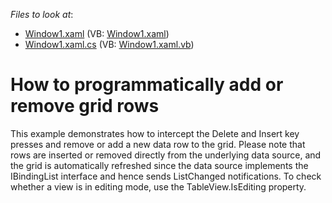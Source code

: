 <!-- default file list -->
*Files to look at*:

* [Window1.xaml](./CS/AddDeleteRow/Window1.xaml) (VB: [Window1.xaml](./VB/AddDeleteRow/Window1.xaml))
* [Window1.xaml.cs](./CS/AddDeleteRow/Window1.xaml.cs) (VB: [Window1.xaml.vb](./VB/AddDeleteRow/Window1.xaml.vb))
<!-- default file list end -->
# How to programmatically add or remove grid rows


<p>This example demonstrates how to intercept the Delete and Insert key presses and remove or add a new data row to the grid. Please note that rows are inserted or removed directly from the underlying data source, and the grid is automatically refreshed since the data source implements the IBindingList interface and hence sends ListChanged notifications. To check whether a view is in editing mode, use the TableView.IsEditing property.</p>

<br/>


